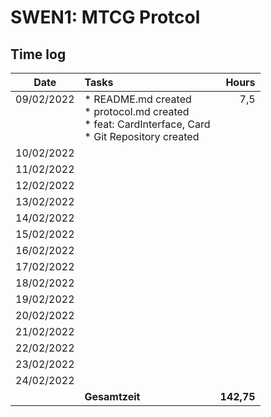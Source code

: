 # SWEN1: MTCG Protcol

## Time log

| Date | Tasks | Hours |
|------------|:--------------------|------:|
| 09/02/2022<br><br><br><br> | * README.md created<br>* protocol.md created<br>* feat: CardInterface, Card<br>* Git Repository created | 7,5<br><br><br><br> |
| 10/02/2022 |   |   |
| 11/02/2022 |   |   |
| 12/02/2022 |   |   |
| 13/02/2022 |   |   |
| 14/02/2022 |   |   |
| 15/02/2022 |   |   |
| 16/02/2022 |   |   |
| 17/02/2022 |   |   |
| 18/02/2022 |   |   |
| 19/02/2022 |   |   |
| 20/02/2022 |   |   |
| 21/02/2022 |   |   |
| 22/02/2022 |   |   |
| 23/02/2022 |   |   |
| 24/02/2022 |   |   |
|   | **Gesamtzeit** | **142,75** |

